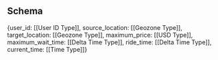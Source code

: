 ## Schema

{user_id: [[User ID Type]],
source_location: [[Geozone Type]],
target_location: [[Geozone Type]],
maximum_price: [[USD Type]],
maximum_wait_time: [[Delta Time Type]],
ride_time: [[Delta Time Type]],
current_time: [[Time Type]]}
